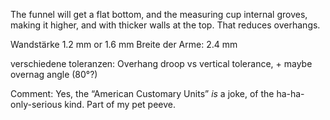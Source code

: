 The funnel will get a flat bottom, and the measuring cup internal groves, making it higher, and with thicker walls at the top. That reduces overhangs.

Wandstärke 1.2 mm or 1.6 mm
Breite der Arme: 2.4 mm

verschiedene toleranzen: Overhang droop vs vertical tolerance, + maybe overnag angle (80°?)


Comment: Yes, the “American Customary Units” *is* a joke, of the ha-ha-only-serious kind. Part of my pet peeve.

